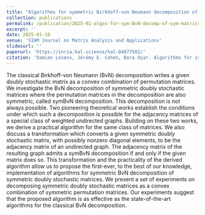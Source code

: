 ```yaml
---
title: "Algorithms for symmetric Birkhoff-von Neumann decomposition of symmetric doubly stochastic matrices"
collection: publications
permalink: /publication/2025-01-algos-for-sym-BvN-decomp-of-sym-matrices
excerpt: ''
date: 2025-01-10
venue: 'SIAM Journal on Matrix Analysis and Applications'
slidesurl: ''
paperurl: 'https://inria.hal.science/hal-04877502/'
citation: 'Damien Lesens, Jérémy E. Cohen, Bora Uçar. Algorithms for symmetric Birkhoff-von Neumann decomposition of symmetric doubly stochastic matrices. RR-9566, Inria Lyon. 2025, pp.1-30. ⟨hal-04877502⟩'
---
```


The classical Birkhoff-von Neumann (BvN) decomposition writes a given doubly stochastic matrix as a convex combination of permutation matrices. We investigate the BvN decomposition of symmetric doubly stochastic matrices where the permutation matrices in the decomposition are also symmetric, called symBvN decomposition. This decomposition is not always possible. Two pioneering theoretical works establish the conditions under which such a decomposition is possible for the adjacency matrices of a special class of weighted undirected graphs. Building on these two works, we derive a practical algorithm for the same class of matrices. We also discuss a transformation which converts a given symmetric doubly stochastic matrix, with possibly nonzero diagonal elements, to be the adjacency matrix of an undirected graph. The adjacency matrix of the resulting graph admits a symBvN decomposition if and only if the given matrix does so. This transformation and the practicality of the derived algorithm allow us to propose the first-ever, to the best of our knowledge, implementation of algorithms for symmetric BvN decomposition of symmetric doubly stochastic matrices. We present a set of experiments on decomposing symmetric doubly stochastic matrices as a convex combination of symmetric permutation matrices. Our experiments suggest that the proposed algorithm is as effective as the state-of-the-art algorithms for the classical BvN decomposition.